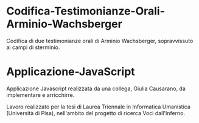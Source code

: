 # Codifica-Testimonianze-Orali-Arminio-Wachsberger
Codifica di due testimonianze orali di Arminio Wachsberger, sopravvissuto ai campi di sterminio.

# Applicazione-JavaScript
Applicazione Javascript realizzata da una collega, Giulia Causarano, da implementare e arricchirre.

Lavoro realizzato per la tesi di Laurea Triennale in Informatica Umanistica (Università di Pisa), nell'ambito del progetto di ricerca Voci dall'Inferno.

